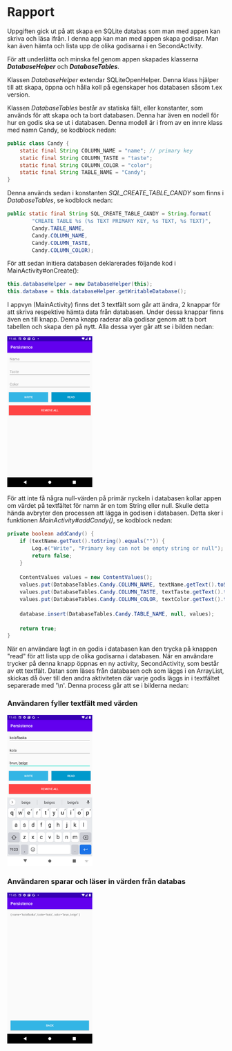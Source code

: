 
# Rapport

Uppgiften gick ut på att skapa en SQLite databas som man med appen kan skriva och läsa ifrån. I denna app kan man med appen skapa godisar. Man kan även hämta och lista upp de olika godisarna i en SecondActivity.

För att underlätta och minska fel genom appen skapades klasserna ***___DatabaseHelper___*** och ***___DatabaseTables___***. 

Klassen *DatabaseHelper* extendar SQLiteOpenHelper. Denna klass hjälper till att skapa, öppna och hålla koll på egenskaper hos databasen såsom t.ex version.

Klassen *DatabaseTables* består av statiska fält, eller konstanter, som används för att skapa och ta bort databasen. Denna har även en nodell för hur en godis ska se ut i databasen. Denna modell är i from av en innre klass med namn Candy, se kodblock nedan:

```Java
public class Candy {
    static final String COLUMN_NAME = "name"; // primary key
    static final String COLUMN_TASTE = "taste";
    static final String COLUMN_COLOR = "color";
    static final String TABLE_NAME = "Candy";
}
```

Denna används sedan i konstanten *SQL_CREATE_TABLE_CANDY* som finns i *DatabaseTables*, se kodblock nedan:

```Java
public static final String SQL_CREATE_TABLE_CANDY = String.format(
        "CREATE TABLE %s (%s TEXT PRIMARY KEY, %s TEXT, %s TEXT)",
        Candy.TABLE_NAME,
        Candy.COLUMN_NAME,
        Candy.COLUMN_TASTE,
        Candy.COLUMN_COLOR);
```

För att sedan initiera databasen deklarerades följande kod i MainActivity#onCreate(): 

```Java
this.databaseHelper = new DatabaseHelper(this);
this.database = this.databaseHelper.getWritableDatabase();
```

I appvyn (MainActivity) finns det 3 textfält som går att ändra, 2 knappar för att skriva respektive hämta data från databasen. Under dessa knappar finns även en till knapp. Denna knapp raderar alla godisar genom att ta bort tabellen och skapa den på nytt. Alla dessa vyer går att se i bilden nedan:

<img src="app_initial.png" height="350px" >

För att inte få några null-värden på primär nyckeln i databasen kollar appen om värdet på textfältet för namn är en tom String eller null. Skulle detta hända avbryter den processen att lägga in godisen i databasen. Detta sker i funktionen *MainActivity#addCandy()*, se kodblock nedan:

```Java
private boolean addCandy() {
    if (textName.getText().toString().equals("")) {
        Log.e("Write", "Primary key can not be empty string or null");
        return false;
    }

    ContentValues values = new ContentValues();
    values.put(DatabaseTables.Candy.COLUMN_NAME, textName.getText().toString());
    values.put(DatabaseTables.Candy.COLUMN_TASTE, textTaste.getText().toString());
    values.put(DatabaseTables.Candy.COLUMN_COLOR, textColor.getText().toString());

    database.insert(DatabaseTables.Candy.TABLE_NAME, null, values);

    return true;
}
```

När en användare lagt in en godis i databasen kan den trycka på knappen "read" för att lista upp de olika godisarna i databasen. När en användare trycker på denna knapp öppnas en ny activity, SecondActivity, som består av ett textfält. Datan som läses från databasen och som läggs i en ArrayList, skickas då över till den andra aktiviteten där varje godis läggs in i textfältet separerade med '\n'. Denna process går att se i bilderna nedan:


### Användaren fyller textfält med värden
<img src="app_edit.png" height="350px" >

### Användaren sparar och läser in värden från databas
<img src="app_read.png" height="350px" >
